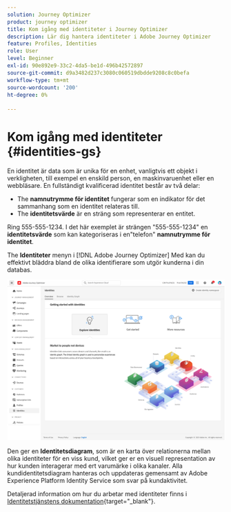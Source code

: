 ```yaml
---
solution: Journey Optimizer
product: journey optimizer
title: Kom igång med identiteter i Journey Optimizer
description: Lär dig hantera identiteter i Adobe Journey Optimizer
feature: Profiles, Identities
role: User
level: Beginner
exl-id: 90e892e9-33c2-4da5-be1d-496b42572897
source-git-commit: d9a3482d237c3080c060519dbdde9208c8c0befa
workflow-type: tm+mt
source-wordcount: '200'
ht-degree: 0%

---
```


# Kom igång med identiteter {#identities-gs}

En identitet är data som är unika för en enhet, vanligtvis ett objekt i verkligheten, till exempel en enskild person, en maskinvaruenhet eller en webbläsare. En fullständigt kvalificerad identitet består av två delar:

* The **namnutrymme för identitet** fungerar som en indikator för det sammanhang som en identitet relateras till.
* The **identitetsvärde** är en sträng som representerar en entitet.

Ring 555-555-1234. I det här exemplet är strängen &quot;555-555-1234&quot; en **identitetsvärde** som kan kategoriseras i en&quot;telefon&quot; **namnutrymme för identitet**.

The **Identiteter** menyn i [!DNL Adobe Journey Optimizer] Med kan du effektivt bläddra bland de olika identifierare som utgör kunderna i din databas.

![](assets/identities-home.png)

Den ger en **Identitetsdiagram**, som är en karta över relationerna mellan olika identiteter för en viss kund, vilket ger er en visuell representation av hur kunden interagerar med ert varumärke i olika kanaler. Alla kundidentitetsdiagram hanteras och uppdateras gemensamt av Adobe Experience Platform Identity Service som svar på kundaktivitet.

Detaljerad information om hur du arbetar med identiteter finns i [Identitetstjänstens dokumentation](https://experienceleague.adobe.com/docs/experience-platform/identity/home.html?lang=sv){target="_blank"}.
